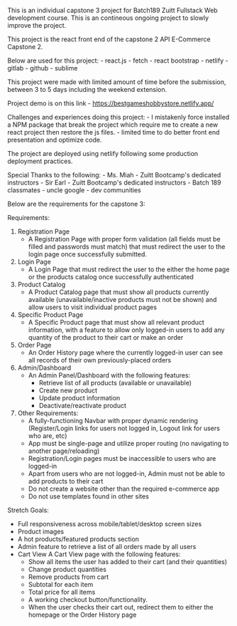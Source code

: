 This is an individual capstone 3 project for Batch189 Zuitt Fullstack Web development course. This is an contineous ongoing project to slowly improve the project.

This project is the react front end of the capstone 2 API E-Commerce Capstone 2.

Below are used for this project: - react.js - fetch - react bootstrap - netlify - gitlab - github - sublime

This project were made with limited amount of time before the submission, between 3 to 5 days including the weekend extension.

Project demo is on this link - https://bestgameshobbystore.netlify.app/

Challenges and experiences doing this project: - I mistakenly force installed a NPM package that break the project which require me to create a new react project then restore the js files. - limited time to do better front end presentation and optimize code.

The project are deployed using netlify following some production deployment practices.

Special Thanks to the following: - Ms. Miah - Zuitt Bootcamp's dedicated instructors - Sir Earl - Zuitt Bootcamp's dedicated instructors - Batch 189 classmates - uncle google - dev communities

Below are the requirements for the capstone 3:

Requirements:
1. Registration Page 
   - A Registration Page with proper form validation (all fields must be filled and passwords must match) 
   that must redirect the user to the login page once successfully submitted.
2. Login Page
   - A Login Page that must redirect the user to the either the home page or the products catalog 
   once successfully authenticated
3. Product Catalog  
   - A Product Catalog page that must show all products currently available (unavailable/inactive products must not be shown) 
   and allow users to visit individual product pages
4. Specific Product Page
   - A Specific Product page that must show all relevant product information, with a feature to allow only logged-in users to 
   add any quantity of the product to their cart or make an order
5. Order Page
   - An Order History page where the currently logged-in user can see all records of their own previously-placed orders
6. Admin/Dashboard
   - An Admin Panel/Dashboard with the following features:
      - Retrieve list of all products (available or unavailable)
      - Create new product
      - Update product information
      - Deactivate/reactivate product
7. Other Requirements:
    - A fully-functioning Navbar with proper dynamic rendering (Register/Login links for users not logged in, 
    Logout link for users who are, etc)
    - App must be single-page and utilize proper routing (no navigating to another page/reloading)
    - Registration/Login pages must be inaccessible to users who are logged-in
    - Apart from users who are not logged-in, Admin must not be able to add products to their cart
    - Do not create a website other than the required e-commerce app
    - Do not use templates found in other sites

Stretch Goals:
  - Full responsiveness across mobile/tablet/desktop screen sizes
  - Product images
  - A hot products/featured products section
  - Admin feature to retrieve a list of all orders made by all users
  - Cart View
     A Cart View page with the following features:
      - Show all items the user has added to their cart (and their quantities)
      - Change product quantities
      - Remove products from cart
      - Subtotal for each item
      - Total price for all items
      - A working checkout button/functionality.
      - When the user checks their cart out, redirect them to either the homepage or the Order History page